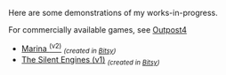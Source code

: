 Here are some demonstrations of my works-in-progress. 

For commercially available games, see [Outpost4](http://www.outpost4.net)

- [Marina <sup>(v2)</sup>](/mars.html) <sub>*(created in [Bitsy](bitsy.org))*</sub>
- [The Silent Engines (v1)](/silent.html) <sub>*(created in [Bitsy](bitsy.org))*</sub>
